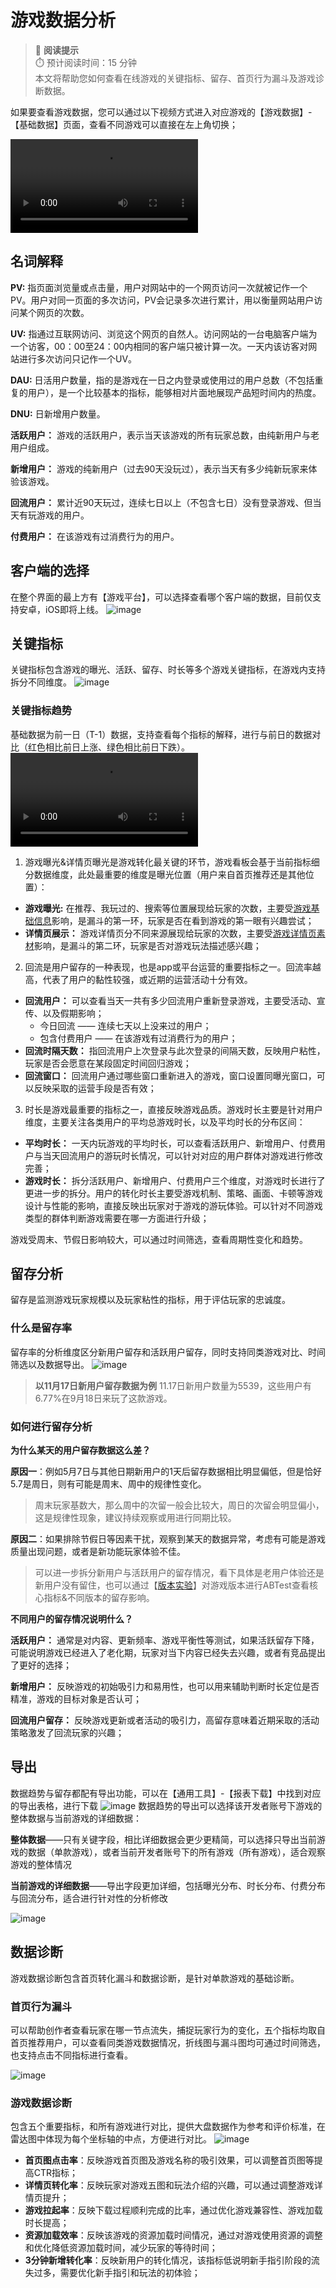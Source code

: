 
# 游戏数据分析
> 📌 **阅读提示**  
> ⏱️ 预计阅读时间：15 分钟  
> 本文将帮助您如何查看在线游戏的关键指标、留存、首页行为漏斗及游戏诊断数据。


如果要查看游戏数据，您可以通过以下视频方式进入对应游戏的【游戏数据】-【基础数据】页面，查看不同游戏可以直接在左上角切换；

<video controls src="https://github.com/user-attachments/assets/0998b535-7c4b-472f-a375-7d251d535e0f"></video>

## 名词解释
**PV:** 指页面浏览量或点击量，用户对网站中的一个网页访问一次就被记作一个PV。用户对同一页面的多次访问，PV会记录多次进行累计，用以衡量网站用户访问某个网页的次数。

**UV:** 指通过互联网访问、浏览这个网页的自然人。访问网站的一台电脑客户端为一个访客，00：00至24：00内相同的客户端只被计算一次。一天内该访客对网站进行多次访问只记作一个UV。

**DAU:** 日活用户数量，指的是游戏在一日之内登录或使用过的用户总数（不包括重复的用户），是一个比较基本的指标，能够相对片面地展现产品短时间内的热度。

**DNU:** 日新增用户数量。

**活跃用户：** 游戏的活跃用户，表示当天该游戏的所有玩家总数，由纯新用户与老用户组成。

**新增用户：** 游戏的纯新用户（过去90天没玩过），表示当天有多少纯新玩家来体验该游戏。

**回流用户：** 累计近90天玩过，连续七日以上（不包含七日）没有登录游戏、但当天有玩游戏的用户。

**付费用户：** 在该游戏有过消费行为的用户。

## 客户端的选择
在整个界面的最上方有【游戏平台】，可以选择查看哪个客户端的数据，目前仅支持安卓，iOS即将上线。
![image](https://github.com/user-attachments/assets/5c785de3-0d9a-49a6-978b-7da58b78c862)

## 关键指标
关键指标包含游戏的曝光、活跃、留存、时长等多个游戏关键指标，在游戏内支持拆分不同维度。
![image](https://github.com/user-attachments/assets/2039f816-f0fa-46e7-bc63-033c0e4bc4bf)


### **关键指标趋势**

基础数据为前一日（T-1）数据，支持查看每个指标的解释，进行与前日的数据对比（红色相比前日上涨、绿色相比前日下跌）。
<video controls src="https://github.com/user-attachments/assets/a7058bd3-597c-43b1-aea6-c45e5cb5f4a1"></video>



1. 游戏曝光&详情页曝光是游戏转化最关键的环节，游戏看板会基于当前指标细分数据维度，此处最重要的维度是曝光位置（用户来自首页推荐还是其他位置）：
  - **游戏曝光:** 在推荐、我玩过的、搜索等位置展现给玩家的次数，主要受[游戏基础信息](https://docs.ark.online/CreatorPortal/Publishing&Managing.html#%E6%B8%B8%E6%88%8F%E4%BF%A1%E6%81%AF%E5%A1%AB%E5%86%99)影响，是漏斗的第一环，玩家是否在看到游戏的第一眼有兴趣尝试；
  - **详情页展示：** 游戏详情页分不同来源展现给玩家的次数，主要受[游戏详情页素材](https://docs.ark.online/CreatorPortal/Publishing&Managing.html#%E6%B7%BB%E5%8A%A0%E6%B8%B8%E6%88%8F%E7%B4%A0%E6%9D%90)影响，是漏斗的第二环，玩家是否对游戏玩法描述感兴趣；
2. 回流是用户留存的一种表现，也是app或平台运营的重要指标之一。回流率越高，代表了用户的黏性较强，或近期的运营活动十分有效。
  - **回流用户：** 可以查看当天一共有多少回流用户重新登录游戏，主要受活动、宣传、以及假期影响；
    - 今日回流 —— 连续七天以上没来过的用户；
    - 包含付费用户 —— 在该游戏有过消费行为的用户；
  - **回流时隔天数：** 指回流用户上次登录与此次登录的间隔天数，反映用户粘性，玩家是否会愿意在某段固定时间回归游戏；
  - **回流窗口：** 回流用户通过哪些窗口重新进入的游戏，窗口设置同曝光窗口，可以反映采取的运营手段是否有效；
3. 时长是游戏最重要的指标之一，直接反映游戏品质。游戏时长主要是针对用户维度，主要关注各类用户的平均总游戏时长，以及平均时长的分布区间：
  - **平均时长：** 一天内玩游戏的平均时长，可以查看活跃用户、新增用户、付费用户与当天回流用户的游玩时长情况，可以针对对应的用户群体对游戏进行修改完善；
  - **游戏时长：** 拆分活跃用户、新增用户、付费用户三个维度，对游戏时长进行了更进一步的拆分。用户的转化时长主要受游戏机制、策略、画面、卡顿等游戏设计与性能的影响，直接反映出玩家对于游戏的游玩体验。可以针对不同游戏类型的群体判断游戏需要在哪一方面进行升级；

游戏受周末、节假日影响较大，可以通过时间筛选，查看周期性变化和趋势。

## 留存分析

留存是监测游戏玩家规模以及玩家粘性的指标，用于评估玩家的忠诚度。

### 什么是留存率

留存率的分析维度区分新用户留存和活跃用户留存，同时支持同类游戏对比、时间筛选以及数据导出。
![image](https://github.com/user-attachments/assets/f5a62f9c-417d-447c-b4df-014e92151138)


> **以11月17日新用户留存数据为例**
> 11.17日新用户数量为5539，这些用户有6.77%在9月18日来玩了这款游戏。


###  如何进行留存分析

**为什么某天的用户留存数据这么差？**

**原因一**：例如5月7日与其他日期新用户的1天后留存数据相比明显偏低，但是恰好5.7是周日，则有可能是周末、周中的规律性变化。

> 周末玩家基数大，那么周中的次留一般会比较大，周日的次留会明显偏小，这是规律性现象，建议持续观察或用进行同期比较。

**原因二**：如果排除节假日等因素干扰，观察到某天的数据异常，考虑有可能是游戏质量出现问题，或者是新功能玩家体验不佳。

> 可以进一步拆分新用户与活跃用户的留存情况，看下具体是老用户体验还是新用户没有留住，也可以通过【[版本实验](https://portal.ark.online/#/admin/ab-test-list)】对游戏版本进行ABTest查看核心指标&不同版本的留存影响。

**不同用户的留存情况说明什么？**

**活跃用户：** 通常是对内容、更新频率、游戏平衡性等测试，如果活跃留存下降，可能说明游戏已经进入了老化期，玩家对当下内容已经失去兴趣，或者有竞品提出了更好的选择；

**新增用户：** 反映游戏的初始吸引力和易用性，也可以用来辅助判断时长定位是否精准，游戏的目标对象是否认可；

**回流用户留存：** 反映游戏更新或者活动的吸引力，高留存意味着近期采取的活动策略激发了回流玩家的兴趣；


## 导出
数据趋势与留存都配有导出功能，可以在【通用工具】-【报表下载】中找到对应的导出表格，进行下载
![image](https://github.com/user-attachments/assets/3f69dc09-8011-46bc-8234-ac38f471d75f)
数据趋势的导出可以选择该开发者账号下游戏的整体数据与当前游戏的详细数据：

**整体数据**——只有关键字段，相比详细数据会更少更精简，可以选择只导出当前游戏的数据（单款游戏），或者当前开发者账号下的所有游戏（所有游戏），适合观察游戏的整体情况

**当前游戏的详细数据**——导出字段更加详细，包括曝光分布、时长分布、付费分布与回流分布，适合进行针对性的分析修改

![image](https://github.com/user-attachments/assets/d4cb73d7-3cbb-44f7-b8a7-72ea080955fe)



## 数据诊断

游戏数据诊断包含首页转化漏斗和数据诊断，是针对单款游戏的基础诊断。

### **首页行为漏斗**

可以帮助创作者查看玩家在哪一节点流失，捕捉玩家行为的变化，五个指标均取自首页推荐用户，可以查看同类游戏数据情况，折线图与漏斗图均可通过时间筛选，也支持点击不同指标进行查看。

![image](https://github.com/user-attachments/assets/5b7fe24c-b44f-4685-9954-744dd59a9bb6)


### **游戏数据诊断**

包含五个重要指标，和所有游戏进行对比，提供大盘数据作为参考和评价标准，在雷达图中体现为每个坐标轴的中点，方便进行对比。
![image](https://github.com/user-attachments/assets/c8c7412b-c340-4d07-b885-e659d6f77879)

- **首页图点击率**：反映游戏首页图及游戏名称的吸引效果，可以调整首页图等提高CTR指标；
- **详情页转化率**：反映玩家对游戏五图和玩法介绍的兴趣，可以通过调整游戏详情页提升；
- **游戏拉起率**：反映下载过程顺利完成的比率，通过优化游戏兼容性、游戏加载时长提高；
- **资源加载效率**：反映该游戏的资源加载时间情况，通过对游戏使用资源的调整和优化降低资源加载时间，减少玩家的等待时间；
- **3分钟新增转化率**：反映新用户的转化情况，该指标低说明新手指引阶段的流失过多，需要优化新手指引和玩法的初体验；
